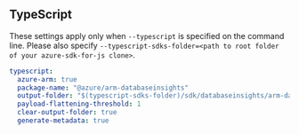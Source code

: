 ## TypeScript

These settings apply only when `--typescript` is specified on the command line.
Please also specify `--typescript-sdks-folder=<path to root folder of your azure-sdk-for-js clone>`.

``` yaml $(typescript)
typescript:
  azure-arm: true
  package-name: "@azure/arm-databaseinsights"
  output-folder: "$(typescript-sdks-folder)/sdk/databaseinsights/arm-databaseinsights"
  payload-flattening-threshold: 1
  clear-output-folder: true
  generate-metadata: true
```
